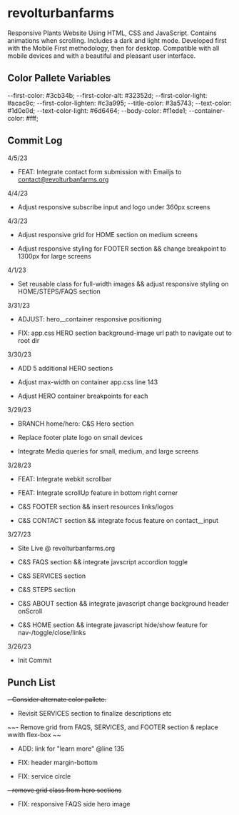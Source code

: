 # revolturbanfarms

Responsive Plants Website Using HTML, CSS and JavaScript.
Contains animations when scrolling.
Includes a dark and light mode.
Developed first with the Mobile First methodology, then for desktop.
Compatible with all mobile devices and with a beautiful and pleasant user interface.

## Color Pallete Variables

  --first-color: #3cb34b;
  --first-color-alt: #32352d;
  --first-color-light: #acac9c;
  --first-color-lighten: #c3a995;
  --title-color: #3a5743;
  --text-color: #1d0e0d;
  --text-color-light: #6d6464;
  --body-color: #f1ede1;
  --container-color: #fff;

## Commit Log

4/5/23

- FEAT: Integrate contact form submission with Emailjs to contact@revolturbanfarms.org

4/4/23

- Adjust responsive subscribe input and logo under 360px screens

4/3/23

- Adjust responsive grid for HOME section on medium screens

- Adjust responsive styling for FOOTER section && change breakpoint to 1300px for large screens

4/1/23

- Set reusable class for full-width images && adjust responsive styling on HOME/STEPS/FAQS section

3/31/23

- ADJUST: hero__container responsive positioning

- FIX: app.css HERO section background-image url path to navigate out to root dir

3/30/23

- ADD 5 additional HERO sections

- Adjust max-width on container app.css line 143

- Adjust HERO container breakpoints for each

3/29/23

- BRANCH home/hero: C&S Hero section

- Replace footer plate logo on small devices

- Integrate Media queries for small, medium, and large screens

3/28/23

- FEAT: Integrate webkit scrollbar

- FEAT: Integrate scrollUp feature in bottom right corner

- C&S FOOTER section && insert resources links/logos

- C&S CONTACT section && integrate focus feature on contact__input

3/27/23

- Site Live @ revolturbanfarms.org

- C&S FAQS section && integrate javscript accordion toggle

- C&S SERVICES section

- C&S STEPS section

- C&S ABOUT section && integrate javascript change background header onScroll

- C&S HOME section && integrate javascript hide/show feature for nav-/toggle/close/links

3/26/23

- Init Commit

## Punch List

~~- Consider alternate color pallete.~~

- Revisit SERVICES section to finalize descriptions etc

~~- Remove grid from FAQS, SERVICES, and FOOTER section & replace wwith flex-box ~~

- ADD: link for "learn more" @line 135

- FIX: header margin-bottom

- FIX: service circle

~~- remove grid class from hero sections~~

- FIX: responsive FAQS side hero image
